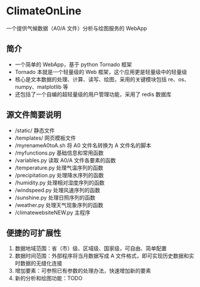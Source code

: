 ClimateOnLine
=============

一个提供气候数据（A0/A 文件）分析与绘图服务的 WebApp

## 简介

* 一个简单的 WebApp，基于 python Tornado 框架
* Tornado 本就是一个轻量级的 Web 框架，这个应用更是轻量级中的轻量级
* 核心是文本数据的处理、计算、读写、绘图，采用的关键模块包括 re、os、numpy、matplotlib 等
* 还包括了一个自编的超轻量级的用户管理功能，采用了 redis 数据库

## 源文件简要说明

* /static/ 静态文件
* /templates/ 网页模板文件
* /myrenameA0toA.sh 将 A0 文件名转换为 A 文件名的脚本
* /myfunctions.py 基础信息和常用函数
* /variables.py 读取 A0/A 文件各要素的函数
* /temperature.py 处理气温序列的函数
* /precipitation.py 处理降水序列的函数
* /humidity.py 处理相对湿度序列的函数
* /windspeed.py 处理风速序列的函数
* /sunshine.py 处理日照序列的函数
* /weather.py 处理天气现象序列的函数
* /climatewebsiteNEW.py 主程序

## 便捷的可扩展性

1. 数据地域范围：省（市）级、区域级、国家级，可自由、简单配置
2. 数据时间范围：外部程序将当月数据写成 A 文件格式，即可实现历史数据和实时数据的无缝化连接
3. 增加要素：可参照已有参数的处理办法，快速增加新的要素
4. 新的分析和绘图功能：TODO
